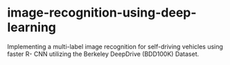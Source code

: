 # image-recognition-using-deep-learning
Implementing a multi-label image recognition for self-driving vehicles using faster R- CNN utilizing the Berkeley DeepDrive (BDD100K) Dataset.
